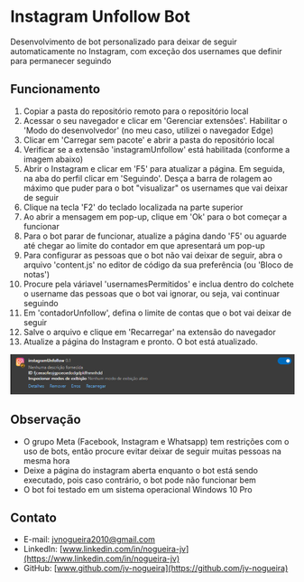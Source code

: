 # Instagram Unfollow Bot

Desenvolvimento de bot personalizado para deixar de seguir automaticamente no Instagram, com exceção dos usernames que definir para permanecer seguindo

## Funcionamento

1. Copiar a pasta do repositório remoto para o repositório local
2. Acessar o seu navegador e clicar em 'Gerenciar extensões'. Habilitar o 'Modo do desenvolvedor' (no meu caso, utilizei o navegador Edge)
3. Clicar em 'Carregar sem pacote' e abrir a pasta do repositório local
4. Verificar se a extensão 'instagramUnfollow' está habilitada (conforme a imagem abaixo)
5. Abrir o Instagram e clicar em 'F5' para atualizar a página. Em seguida, na aba do perfil clicar em 'Seguindo'. Desça a barra de rolagem ao máximo que puder para o bot "visualizar" os usernames que vai deixar de seguir
6. Clique na tecla 'F2' do teclado localizada na parte superior
7. Ao abrir a mensagem em pop-up, clique em 'Ok' para o bot começar a funcionar
8. Para o bot parar de funcionar, atualize a página dando 'F5' ou aguarde até chegar ao limite do contador em que apresentará um pop-up
9. Para configurar as pessoas que o bot não vai deixar de seguir, abra o arquivo 'content.js' no editor de código da sua preferência (ou 'Bloco de notas')
10. Procure pela váriavel 'usernamesPermitidos' e inclua dentro do colchete o username das pessoas que o bot vai ignorar, ou seja, vai continuar seguindo
11. Em 'contadorUnfollow', defina o limite de contas que o bot vai deixar de seguir
12. Salve o arquivo e clique em 'Recarregar' na extensão do navegador
13. Atualize a página do Instagram e pronto. O bot está atualizado.

![Visualização no navegador Edge da extensão instagramUnfollow](image/extensaoEdge.png)

## Observação

- O grupo Meta (Facebook, Instagram e Whatsapp) tem restrições com o uso de bots, então procure evitar deixar de seguir muitas pessoas na mesma hora
- Deixe a página do instagram aberta enquanto o bot está sendo executado, pois caso contrário, o bot pode não funcionar bem
- O bot foi testado em um sistema operacional Windows 10 Pro

## Contato

- E-mail: [jvnogueira2010@gmail.com](mailto:jvnogueira2010@gmail.com)
- LinkedIn: [www.linkedin.com/in/nogueira-jv](https://www.linkedin.com/in/nogueira-jv)
- GitHub: [www.github.com/jv-nogueira](https://github.com/jv-nogueira)